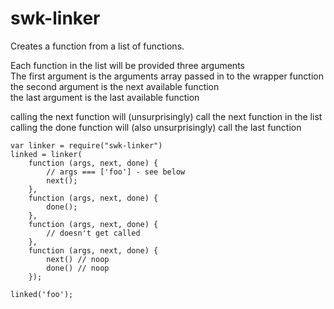 # swk-linker

Creates a function from a list of functions.

Each function in the list will be provided three arguments  
The first argument is the arguments array passed in to the wrapper function  
the second argument is the next available function  
the last argument is the last available function  

calling the next function will (unsurprisingly) call the next function in the list  
calling the done function will (also unsurprisingly) call the last function  

    var linker = require("swk-linker")
    linked = linker(
        function (args, next, done) {
            // args === ['foo'] - see below
            next();
        },
        function (args, next, done) {
            done();
        },
        function (args, next, done) {
            // doesn't get called
        },
        function (args, next, done) {
            next() // noop
            done() // noop
        });

    linked('foo');

